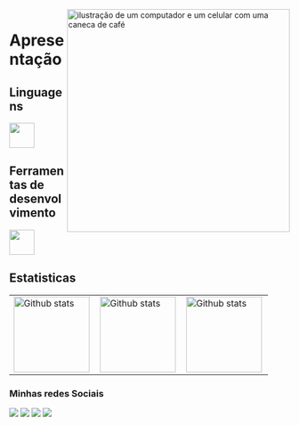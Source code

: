 <img src="https://github.com/CarlosRebeloo/CarlosRebeloo/assets/126520995/8738daef-1e8c-4a22-aa5b-2fa1b8571dee" alt="ilustração de um computador e um celular com uma caneca de café" min-width="500px" max-width="500px" width="400px" align="right">
<h1>Apresentação</h1>

## Linguagens
<p align="left">
  <a href="https://skillicons.dev">
    <img height="45em" src="https://skillicons.dev/icons?i=html,css,js,c,cs,react,angular,vue" />
  </a>
</p>

## Ferramentas de desenvolvimento
<p align="left">
  <a href="https://skillicons.dev">
    <img height="45em" src="https://skillicons.dev/icons?i=git,vscode,ps,figma,nodejs" />
  </a>
</p>

## Estatisticas
<table>
  <tr>
    <td>
      <img height="136em" align="left" src="https://github-readme-stats.vercel.app/api?username=CarlosRebelo&theme=dark&hide_border=false&include_all_commits=true&count_private=true" alt="Github stats"/>
    </td>
    <td>
      <img height="136em" align="left" src="https://github-readme-stats.vercel.app/api/top-langs/?username=CarlosRebelo&theme=dark&hide_border=false&include_all_commits=true&count_private=true&layout=compact" alt="Github stats"/>
    </td>
    <td>
      <img height="136em" align="left" src="https://github-readme-streak-stats.herokuapp.com/?user=CarlosRebelo&theme=dark&hide_border=false" alt="Github stats"/>
    </td>
  </tr>
</table>

<h3>Minhas redes Sociais</h3>
<div> 
  <a href="https://www.youtube.com/@carlos-rebelo" target="_blank"><img src="https://img.shields.io/badge/YouTube-FF0000?style=for-the-badge&logo=youtube&logoColor=white" target="_blank"></a>
  <a href="https://instagram.com/carlossrebelo/" target="_blank"><img src="https://img.shields.io/badge/-Instagram-%23E4405F?style=for-the-badge&logo=instagram&logoColor=white" target="_blank"></a>
  <a href = "mailto:rebelodaniel@gmail.com"><img src="https://img.shields.io/badge/-Gmail-%23333?style=for-the-badge&logo=gmail&logoColor=white" target="_blank"></a>
  <a href="https://www.linkedin.com/in/carlosdrebelo/" target="_blank"><img src="https://img.shields.io/badge/-LinkedIn-%230077B5?style=for-the-badge&logo=linkedin&logoColor=white" target="_blank"></a> 
  
</div>
